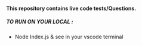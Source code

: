 #### This repository contains live code tests/Questions.

##### TO RUN ON YOUR LOCAL :

- Node Index.js & see in your vscode terminal
